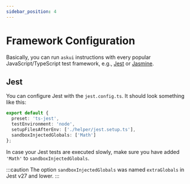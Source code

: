 ```yaml
---
sidebar_position: 4
---
```


# Framework Configuration

Basically, you can run `askui` instructions with every popular JavaScript/TypeScript test framework, e.g., [Jest](https://jestjs.io/) or [Jasmine](https://jasmine.github.io/).

## Jest

You can configure Jest with the `jest.config.ts`. It should look something like this: 

```typescript
export default {
  preset: 'ts-jest',
  testEnvironment: 'node',
  setupFilesAfterEnv: ['./helper/jest.setup.ts'],
  sandboxInjectedGlobals: ['Math']
};
```

In case your Jest tests are executed slowly, make sure you have added `'Math'` to `sandboxInjectedGlobals`.

:::caution
The option `sandboxInjectedGlobals` was named `extraGlobals` in Jest v27 and lower.
:::
